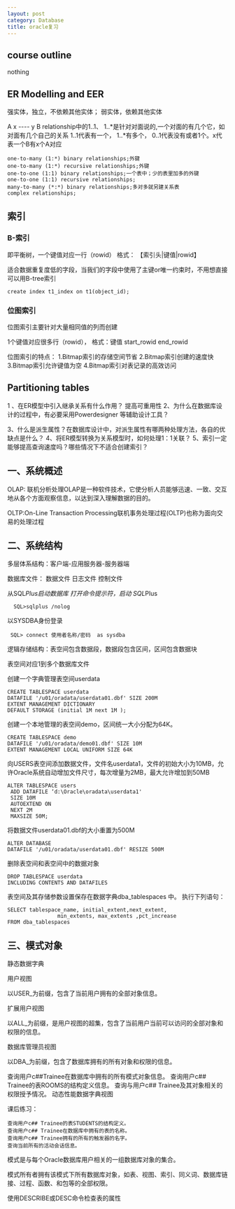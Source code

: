 ```yaml
---
layout: post
category: Database
title: oracle复习
---
```


## course outline
nothing

## ER Modelling and EER
强实体，独立，不依赖其他实体；
弱实体，依赖其他实体

A x ---- y B
relationship中的1..1、 1..*是针对对面说的,一个对面的有几个它，如对面有几个自己的关系
1..1代表有一个， 1..*有多个， 0..1代表没有或者1个。x代表一个B有x个A对应

    one-to-many (1:*) binary relationships;外键
    one-to-many (1:*) recursive relationships;外键
    one-to-one (1:1) binary relationships;一个表中；少的表里加多的外键
    one-to-one (1:1) recursive relationships;
    many-to-many (*:*) binary relationships;多对多就另建关系表
    complex relationships;

## 索引

### B-索引
即平衡树，一个键值对应一行（rowid）  格式： 【索引头|键值|rowid】

适合数据重复度低的字段，当我们的字段中使用了主键or唯一约束时，不用想直接可以用B-tree索引

    create index t1_index on t1(object_id);

### 位图索引
位图索引主要针对大量相同值的列而创建

1个键值对应很多行（rowid）， 格式：键值  start_rowid   end_rowid

位图索引的特点：
1.Bitmap索引的存储空间节省 
2.Bitmap索引创建的速度快
3.Bitmap索引允许键值为空 
4.Bitmap索引对表记录的高效访问


## Partitioning tables 

1 、在ER模型中引入继承关系有什么作用？
    提高可重用性
2、为什么在数据库设计的过程中，有必要采用Powerdesigner 等辅助设计工具？

3、什么是派生属性？在数据库设计中，对派生属性有哪两种处理方法，各自的优缺点是什么？
4、将ER模型转换为关系模型时，如何处理1：1关联？
5、索引一定能够提高查询速度吗？哪些情况下不适合创建索引？

## 一、系统概述

OLAP: 联机分析处理OLAP是一种软件技术，它使分析人员能够迅速、一致、交互地从各个方面观察信息，以达到深入理解数据的目的。

OLTP:On-Line Transaction Processing联机事务处理过程(OLTP)也称为面向交易的处理过程

## 二、系统结构

多层体系结构：客户端-应用服务器-服务器端

数据库文件：
数据文件
日志文件
控制文件

从SQL*Plus启动数据库 
打开命令提示符，启动 SQL*Plus

      SQL>sqlplus /nolog

以SYSDBA身份登录

     SQL> connect 使用者名称/密码  as sysdba

逻辑存储结构：表空间包含数据段，数据段包含区间，区间包含数据块

表空间对应1到多个数据库文件

创建一个字典管理表空间userdata 

    CREATE TABLESPACE userdata
    DATAFILE '/u01/oradata/userdata01.dbf' SIZE 200M 
    EXTENT MANAGEMENT DICTIONARY
    DEFAULT STORAGE (initial 1M next 1M );

创建一个本地管理的表空间demo，区间统一大小分配为64K。 

    CREATE TABLESPACE demo
    DATAFILE '/u01/oradata/demo01.dbf' SIZE 10M 
    EXTENT MANAGEMENT LOCAL UNIFORM SIZE 64K

向USERS表空间添加数据文件，文件名userdata1，文件的初始大小为10MB，允许Oracle系统自动增加文件尺寸，每次增量为2MB，最大允许增加到50MB 

    ALTER TABLESPACE users
     ADD DATAFILE ‘d:\Oracle\oradata\userdata1'
     SIZE 10M
     AUTOEXTEND ON
     NEXT 2M
     MAXSIZE 50M;

将数据文件userdata01.dbf的大小重置为500M 

    ALTER DATABASE
    DATAFILE '/u01/oradata/userdata01.dbf' RESIZE 500M

删除表空间和表空间中的数据对象 

    DROP TABLESPACE userdata 
    INCLUDING CONTENTS AND DATAFILES

表空间及其存储参数设置保存在数据字典dba_tablespaces 中。
执行下列语句：

    SELECT tablespace_name, initial_extent,next_extent,
                    min_extents, max_extents ,pct_increase 
    FROM dba_tablespaces 

## 三、模式对象

静态数据字典

用户视图

以USER_为前缀，包含了当前用户拥有的全部对象信息。

扩展用户视图

以ALL_为前缀，是用户视图的超集，包含了当前用户当前可以访问的全部对象和权限的信息。

数据库管理员视图 

以DBA_为前缀，包含了数据库拥有的所有对象和权限的信息。 

查询用户c##Trainee在数据库中拥有的所有模式对象信息。 
查询用户c## Trainee的表ROOMS的结构定义信息。 
查询与用户c## Trainee及其对象相关的权限授予情况。 
动态性能数据字典视图 

课后练习：

    查询用户c## Trainee的表STUDENTS的结构定义。 
    查询用户c## Trainee在数据库中拥有的表的名称。 
    查询用户c## Trainee拥有的所有的触发器的名字。 
    查询当前所有的活动会话信息。 

模式是与每个Oracle数据库用户相关的一组数据库对象的集合。 

模式所有者拥有该模式下所有数据库对象，如表、视图、索引、同义词、数据库链接、过程、函数、和包等的全部权限。

使用DESCRIBE或DESC命令检查表的属性 

